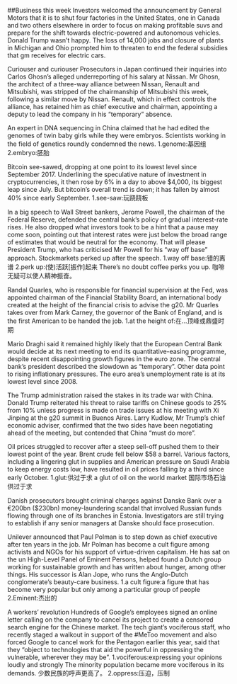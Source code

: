 ##Business this week
Investors welcomed the announcement by General Motors that it is to shut four factories in the United States, one in Canada and two others elsewhere in order to focus on making profitable suvs and prepare for the shift towards electric-powered and autonomous vehicles. Donald Trump wasn’t happy. The loss of 14,000 jobs and closure of plants in Michigan and Ohio prompted him to threaten to end the federal subsidies that gm receives for electric cars. 

Curiouser and curiouser
Prosecutors in Japan continued their inquiries into Carlos Ghosn’s alleged underreporting of his salary at Nissan. Mr Ghosn, the architect of a three-way alliance between Nissan, Renault and Mitsubishi, was stripped of the chairmanship of Mitsubishi this week, following a similar move by Nissan. Renault, which in effect controls the alliance, has retained him as chief executive and chairman, appointing a deputy to lead the company in his “temporary” absence. 

An expert in DNA sequencing in China claimed that he had edited the genomes of twin baby girls while they were embryos. Scientists working in the field of genetics roundly condemned the news. 
1.genome:基因组
2.embryo:胚胎

Bitcoin see-sawed, dropping at one point to its lowest level since September 2017. Underlining the speculative nature of investment in cryptocurrencies, it then rose by 6% in a day to above $4,000, its biggest leap since July. But bitcoin’s overall trend is down; it has fallen by almost 40% since early September. 
1.see-saw:玩跷跷板

In a big speech to Wall Street bankers, Jerome Powell, the chairman of the Federal Reserve, defended the central bank’s policy of gradual interest-rate rises. He also dropped what investors took to be a hint that a pause may come soon, pointing out that interest rates were just below the broad range of estimates that would be neutral for the economy. That will please President Trump, who has criticised Mr Powell for his “way off base” approach. Stockmarkets perked up after the speech.
1.way off base:错的离谱
2.perk up:(使)活跃[振作]起来
There’s no doubt coffee perks you up.
咖啡无疑可以使人精神振奋。

Randal Quarles, who is responsible for financial supervision at the Fed, was appointed chairman of the Financial Stability Board, an international body created at the height of the financial crisis to advise the g20. Mr Quarles takes over from Mark Carney, the governor of the Bank of England, and is the first American to be handed the job.
1.at the height of:在...顶峰或鼎盛时期

Mario Draghi said it remained highly likely that the European Central Bank would decide at its next meeting to end its quantitative-easing programme, despite recent disappointing growth figures in the euro zone. The central bank’s president described the slowdown as “temporary”. Other data point to rising inflationary pressures. The euro area’s unemployment rate is at its lowest level since 2008.

The Trump administration raised the stakes in its trade war with China. Donald Trump reiterated his threat to raise tariffs on Chinese goods to 25% from 10% unless progress is made on trade issues at his meeting with Xi Jinping at the g20 summit in Buenos Aires. Larry Kudlow, Mr Trump’s chief economic adviser, confirmed that the two sides have been negotiating ahead of the meeting, but contended that China “must do more”.

Oil prices struggled to recover after a steep sell-off pushed them to their lowest point of the year. Brent crude fell below $58 a barrel. Various factors, including a lingering glut in supplies and American pressure on Saudi Arabia to keep energy costs low, have resulted in oil prices falling by a third since early October.
1.glut:供过于求
a glut of oil on the world market
国际市场石油供过于求

Danish prosecutors brought criminal charges against Danske Bank over a €200bn ($230bn) money-laundering scandal that involved Russian funds flowing through one of its branches in Estonia. Investigators are still trying to establish if any senior managers at Danske should face prosecution.

Unilever announced that Paul Polman is to step down as chief executive after ten years in the job. Mr Polman has become a cult figure among activists and NGOs for his support of virtue-driven capitalism. He has sat on the un High-Level Panel of Eminent Persons, helped found a Dutch group working for sustainable growth and has written about hunger, among other things. His successor is Alan Jope, who runs the Anglo-Dutch conglomerate’s beauty-care business.
1.a cult figure:a figure that has become very popular but only among a particular group of people
2.Eminent:杰出的

A workers’ revolution
Hundreds of Google’s employees signed an online letter calling on the company to cancel its project to create a censored search engine for the Chinese market. The tech giant’s vociferous staff, who recently staged a walkout in support of the #MeToo movement and also forced Google to cancel work for the Pentagon earlier this year, said that they “object to technologies that aid the powerful in oppressing the vulnerable, wherever they may be”.
1.vociferous:expressing your opinions loudly and strongly
The minority population became more vociferous in its demands. 
少数民族的呼声更高了。
2.oppress:压迫，压制